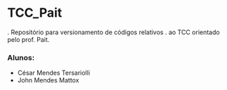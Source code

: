 # TCC_Pait
. Repositório para versionamento de códigos relativos
. ao TCC orientado pelo prof. Pait.
### Alunos:
* César Mendes Tersariolli
* John Mendes Mattox
